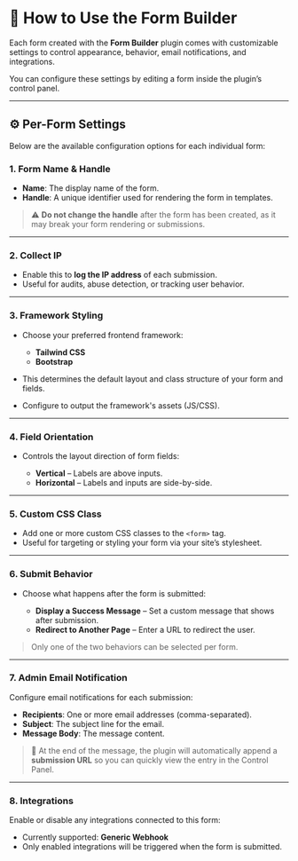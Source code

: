 # 📝 How to Use the Form Builder

Each form created with the **Form Builder** plugin comes with customizable settings to control appearance, behavior, email notifications, and integrations.

You can configure these settings by editing a form inside the plugin’s control panel.

---

## ⚙️ Per-Form Settings

Below are the available configuration options for each individual form:

### 1. **Form Name & Handle**

* **Name**: The display name of the form.
* **Handle**: A unique identifier used for rendering the form in templates.

> ⚠️ **Do not change the handle** after the form has been created, as it may break your form rendering or submissions.

---

### 2. **Collect IP**

* Enable this to **log the IP address** of each submission.
* Useful for audits, abuse detection, or tracking user behavior.

---

### 3. **Framework Styling**

* Choose your preferred frontend framework:

    * **Tailwind CSS**
    * **Bootstrap**
* This determines the default layout and class structure of your form and fields.
* Configure to output the framework's assets (JS/CSS).
---

### 4. **Field Orientation**

* Controls the layout direction of form fields:

    * **Vertical** – Labels are above inputs.
    * **Horizontal** – Labels and inputs are side-by-side.

---

### 5. **Custom CSS Class**

* Add one or more custom CSS classes to the `<form>` tag.
* Useful for targeting or styling your form via your site’s stylesheet.

---

### 6. **Submit Behavior**

* Choose what happens after the form is submitted:

    * **Display a Success Message** – Set a custom message that shows after submission.
    * **Redirect to Another Page** – Enter a URL to redirect the user.

> Only one of the two behaviors can be selected per form.

---

### 7. **Admin Email Notification**

Configure email notifications for each submission:

* **Recipients**: One or more email addresses (comma-separated).
* **Subject**: The subject line for the email.
* **Message Body**: The message content.

> 🔗 At the end of the message, the plugin will automatically append a **submission URL** so you can quickly view the entry in the Control Panel.

---

### 8. **Integrations**

Enable or disable any integrations connected to this form:

* Currently supported: **Generic Webhook**
* Only enabled integrations will be triggered when the form is submitted.
